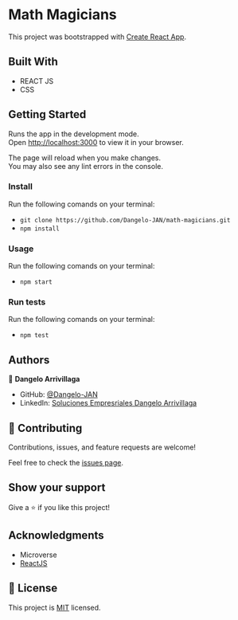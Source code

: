 # Math Magicians

This project was bootstrapped with [Create React App](https://github.com/facebook/create-react-app).

## Built With

- REACT JS
- CSS

## Getting Started

Runs the app in the development mode.\
Open [http://localhost:3000](http://localhost:3000) to view it in your browser.

The page will reload when you make changes.\
You may also see any lint errors in the console.

### Install

Run the following comands on your terminal:
- `git clone https://github.com/Dangelo-JAN/math-magicians.git`
- `npm install`

### Usage

Run the following comands on your terminal:
- `npm start`

### Run tests

Run the following comands on your terminal:
- `npm test`

## Authors

👤 **Dangelo Arrivillaga**

- GitHub: [@Dangelo-JAN](https://github.com/Dangelo-JAN)
- LinkedIn: [Soluciones Empresriales Dangelo Arrivillaga](https://www.linkedin.com/in/soluciones-empresariales-dangelo-arrivillaga-2a144718a/)

## 🤝 Contributing

Contributions, issues, and feature requests are welcome!

Feel free to check the [issues page](../../issues/).

## Show your support

Give a ⭐️ if you like this project!

## Acknowledgments

- Microverse
- [ReactJS](https://reactjs.org/)

## 📝 License

This project is [MIT](./MIT.md) licensed.
